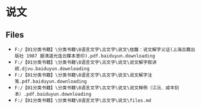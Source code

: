 # 说文

## Files

- `F:/【01分类书籍】\分类书籍\8语言文字\古文字\说文\桂馥：说文解字义证(上海古籍出版社 1987 据清道光连云簃本景印).pdf.baiduyun.downloading`
- `F:/【01分类书籍】\分类书籍\8语言文字\古文字\说文\说文解字叙讲疏.djvu.baiduyun.downloading`
- `F:/【01分类书籍】\分类书籍\8语言文字\古文字\说文\说文解字注笺.pdf.baiduyun.downloading`
- `F:/【01分类书籍】\分类书籍\8语言文字\古文字\说文\说文释例（江沅．咸丰刻本）.pdf.baiduyun.downloading`
- `F:/【01分类书籍】\分类书籍\8语言文字\古文字\说文\files.md`
